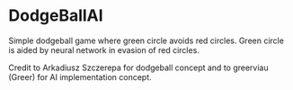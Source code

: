 # DodgeBallAI
Simple dodgeball game where green circle avoids red circles. Green circle is aided by neural network in evasion of red circles.

Credit to Arkadiusz Szczerepa for dodgeball concept and to greerviau (Greer) for AI implementation concept.
